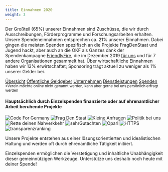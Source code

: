 ```yaml
---
title: Einnahmen 2020
weight: 3
---
```



Der Großteil (65%) unserer Einnahmen sind Zuschüsse, die wir durch Ausschreibungen, Förderprogramme und Forschungsarbeiten erhalten. Unsere Spendeneinnahmen entsprechen ca. 21% unserer Einnahmen. Dabei gingen die meisten Spenden spezifisch an die Projekte FragDenStaat und Jugend hackt, aber auch an die OKF als Ganzes dank der Spendenkampagne <a href="https://de.wikipedia.org/wiki/Friendly_Fire_(Charity-Livestream)">FriendlyFire</a>, die im Dezember 2019 <a href="https://www.youtube.com/watch?v=iMAl9q7iGgQ">für uns</a> und für 7 andere Organisationen gesammelt hat. Über wirtschaftliche Einnahmen haben wir 13% erwirtschaftet; Sponsoring trägt aktuell zu weniger als 1% unserer Gelder bei.

<div id="js-incomes-nav" class="tabnav mt-s">
    <a href="#incomes" class="mr-xs">Übersicht</a>
    <a href="#income-institutions" class="">Öffentliche Geldgeber</a>
    <a href="#income-companies" class=""> Unternehmen</a>
    <a href="#income-services">Dienstleistungen</a>
    <a href="#income-donations" class="">Spenden</a>
</div>
<div class="js-incomes" id="incomes"><div class="einnahmen-kategorien d3chart"></div></div>
<div class="js-incomes" id="income-donations"><div class="income-donations d3chart"></div></div>
<div class="js-incomes" id="income-institutions"><div class="income-institutions d3chart"></div><small>*Verein möchte online nicht genannt werden, kann aber gerne bei uns persönlich erfragt werden</small></div>
<div class="js-incomes" id="income-companies"><div class="income-companies d3chart"></div></div>
<div class="js-incomes" id="income-services"><div class="income-services d3chart"></div></div>


#### Hauptsächlich durch Einzelspenden finanzierte oder auf ehrenamtlicher Arbeit beruhende Projekte

<div class="l__finance__logos">
    <img src="/okf/finanzierung/codefor.png" alt="Code For Germany">
    <img src="/okf/finanzierung/fragdenstaat.png" alt="Frag Den Staat">
    <img src="/okf/finanzierung/kleineanfragen.png" alt="Kleine Anfragen">
    <img src="/okf/finanzierung/politikbeiuns.png" alt="Politik bei uns">
    <img src="/okf/finanzierung/rettedeinennahverkehr.png" alt="Rette deinen Nahverkkehr">
    <img src="/okf/finanzierung/sehrgutachten.png" alt="sehrGutachten">
    <img src="/okf/finanzierung/oparl.png" alt="Oparl">
    <img src="/okf/finanzierung/https.png" alt="HTTPS">
    <img src="/okf/finanzierung/transparenzranking.png" alt="transparenzranking">
</div>

Unsere Projekte entstehen aus einer lösungsorientierten und idealistischen Haltung und werden oft durch ehrenamtliche Tätigkeit initiiert.

Einzelspenden ermöglichen die Verstetigung und inhaltliche Unabhängigkeit dieser gemeinnützigen Werkzeuge. Unterstütze uns deshalb noch heute mit deiner Spende!
